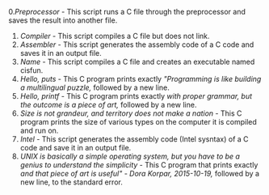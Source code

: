 0.*Preprocessor* - This script runs a C file through the preprocessor and saves the result into another file.
1. *Compiler* - This script compiles a C file but does not link.
2. *Assembler* - This script generates the assembly code of a C code and saves it in an output file.
3. *Name* - This script compiles a C file and creates an executable named cisfun.
4. *Hello, puts* - This C program prints exactly *"Programming is like building a multilingual puzzle,* followed by a new line.
5. *Hello, printf* - This C program prints exactly *with proper grammar, but the outcome is a piece of art,* followed by a new line.
6. *Size is not grandeur, and territory does not make a nation* - This C program prints the size of various types on the computer it is compiled and run on.
7. *Intel* - This script generates the assembly code (Intel sysntax) of a C code and save it in an output file.
8. *UNIX is basically a simple operating system, but you have to be a genius to understand the simplicity* - This C program that prints exactly *and that piece of art is useful" - Dora Korpar, 2015-10-19,* followed by a new line, to the standard error.
